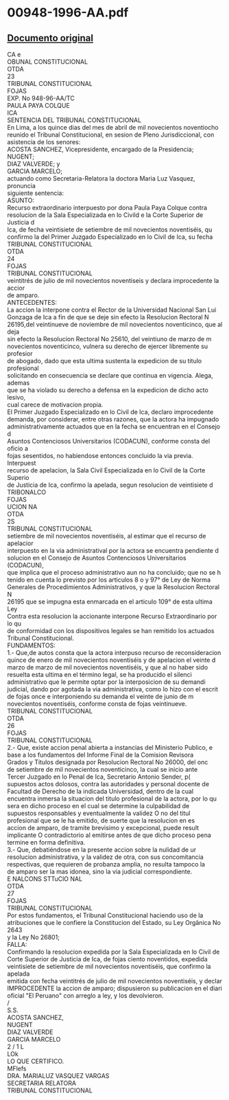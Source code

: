 
00948-1996-AA.pdf
=================
  
[Documento original](https://tc.gob.pe/jurisprudencia/1998/00948-1996-AA.pdf)  
---  
CA e  
OBUNAL CONSTITUCIONAL  
OTDA  
23  
TRIBUNAL CONSTITUCIONAL  
FOJAS  
EXP. No 948-96-AA/TC  
PAULA PAYA COLQUE  
ICA  
SENTENCIA DEL TRIBUNAL CONSTITUCIONAL  
En Lima, a los quince dias del mes de abril de mil novecientos noventiocho  
reunido el Tribunal Constitucional, en sesion de Pleno Jurisdiccional, con  
asistencia de los senores:  
ACOSTA SANCHEZ, Vicepresidente, encargado de la Presidencia;  
NUGENT;  
DIAZ VALVERDE; y  
GARCIA MARCELO;  
actuando como Secretaria-Relatora la doctora Maria Luz Vasquez, pronuncia  
siguiente sentencia:  
ASUNTO:  
Recurso extraordinario interpuesto por dona Paula Paya Colque contra  
resolucion de la Sala Especializada en lo Civild e la Corte Superior de Justicia d  
Ica, de fecha veintisiete de setiembre de mil novecientos noventiséis, qu  
confirmo la del Primer Juzgado Especializado en lo Civil de Ica, su fecha  
TRIBUNAL CONSTITUCIONAL  
OTDA  
24  
FOJAS  
TRIBUNAL CONSTITUCIONAL  
veintitrés de julio de mil novecientos noventiseis y declara improcedente la accior  
de amparo.  
ANTECEDENTES:  
La accion la interpone contra el Rector de la Universidad Nacional San Lui  
Gonzaga de Ica a fin de que se deje sin efecto la Resolucion Rectoral N  
26195,del veintinueve de noviembre de mil novecientos noventicinco, que al deja  
sin efecto la Resolucion Rectoral No 25610, del veintiuno de marzo de m  
novecientos noventicinco, vulnera su derecho de ejercer libremente su profesior  
de abogado, dado que esta ultima sustenta la expedicion de su titulo profesional  
solicitando en consecuencia se declare que continua en vigencia. Alega, ademas  
que se ha violado su derecho a defensa en la expedicion de dicho acto lesivo,  
cual carece de motivacion propia.  
El Primer Juzgado Especializado en lo Civil de Ica, declaro improcedente  
demanda, por considerar, entre otras razones, que la actora ha impugnado  
administrativamente actuados que en la fecha se encuentran en el Consejo d  
Asuntos Contenciosos Universitarios (CODACUN), conforme consta del oficio a  
fojas sesentidos, no habiendose entonces concluido la via previa. Interpuest  
recurso de apelacion, la Sala Civil Especializada en lo Civil de la Corte Superio  
de Justicia de Ica, confirmo la apelada, segun resolucion de veintisiete d  
TRIBONALCO  
FOJAS  
UCION NA  
OTDA  
2S  
TRIBUNAL CONSTITUCIONAL  
setiembre de mil novecientos noventiséis, al estimar que el recurso de apelacior  
interpuesto en la via administratival por la actora se encuentra pendiente d  
solucion en el Consejo de Asuntos Contenciosos Universitarios (CODACUN),  
que implica que el proceso administrativo aun no ha concluido; que no se h  
tenido en cuenta lo previsto por los articulos 8 o y 97° de Ley de Norma  
Generales de Procedimientos Administrativos, y que la Resolucion Rectoral N  
26195 que se impugna esta enmarcada en el articulo 109° de esta ultima Ley  
Contra esta resolucion la accionante interpone Recurso Extraordinario por lo qu  
de conformidad con los dispositivos legales se han remitido los actuados  
Tribunal Constitucional.  
FUNDAMENTOS:  
1.- Que,de autos consta que la actora interpuso recurso de reconsideracion  
quince de enero de mil novecientos noventiséis y de apelacion el veinte d  
marzo de marzo de mil novecientos noventiséis, y que al no haber sido  
resuelta esta ultima en el término legal, se ha producido el silenci  
administrativo que le permite optar por la interposicion de su demandi  
judicial, dando por agotada la via administrativa, como lo hizo con el escrit  
de fojas once e interponiendo su demanda el veinte de junio de m  
novecientos noventiséis, conforme consta de fojas veintinueve.  
TRIBUNAL CONSTITUCIONAL  
OTDA  
26  
FOJAS  
TRIBUNAL CONSTITUCIONAL  
2.- Que, existe accion penal abierta a instancias del Ministerio Publico, e  
base a los fundamentos del Informe Final de la Comision Revisora  
Grados y Titulos designada por Resolucion Rectoral No 26000, del onc  
de setiembre de mil novecientos noventicinco, la cual se inicio ante  
Tercer Juzgado en lo Penal de Ica, Secretario Antonio Sender, p(  
supuestos actos dolosos, contra las autoridades y personal docente de  
Facultad de Derecho de la indicada Universidad, dentro de la cual  
encuentra inmersa la situacion del titulo profesional de la actora, por lo qu  
sera en dicho proceso en el cual se determine la culpabilidad de  
supuestos responsables y eventualmente la validez O no del titul  
profesional que se le ha emitido, de suerte que la resolucion en es  
accion de amparo, de tramite brevisimo y excepcional, puede result  
implicante O contradictorio al emitirse antes de que dicho proceso pena  
termine en forma definitiva.  
3.- Que, debatiéndose en la presente accion sobre la nulidad de ur  
resolucion administrativa, y la validez de otra, con sus concomitancia  
respectivas, que requieren de probanza amplia, no resulta tampoco la  
de amparo ser la mas idonea, sino la via judicial correspondiente.  
E NALCONS STTuClO NAL  
OTDA  
27  
FOJAS  
TRIBUNAL CONSTITUCIONAL  
Por estos fundamentos, el Tribunal Constitucional haciendo uso de la  
atribuciones que le confiere la Constitucion del Estado, su Ley Orgânica No 2643  
y la Ley No 26801;  
FALLA:  
Confirmando la resolucion expedida por la Sala Especializada en lo Civil de  
Corte Superior de Justicia de Ica, de fojas ciento noventidos, expedida  
veintisiete de setiembre de mil novecientos noventiséis, que confirmo la apelada  
emitida con fecha veintitrés de julio de mil novecientos noventiséis, y declar  
IMPROCEDENTE la accion de amparo; dispusieron su publicacion en el diari  
oficial "El Peruano" con arreglo a ley, y los devolvieron.  
/  
S.S.  
ACOSTA SANCHEZ,  
NUGENT  
DIAZ VALVERDE  
GARCIA MARCELO  
2 / 1 L  
LOk  
LO QUE CERTIFICO.  
MFlefs  
DRA. MARIALUZ VASQUEZ VARGAS  
SECRETARIA RELATORA  
TRIBUNAL CONSTITUCIONAL